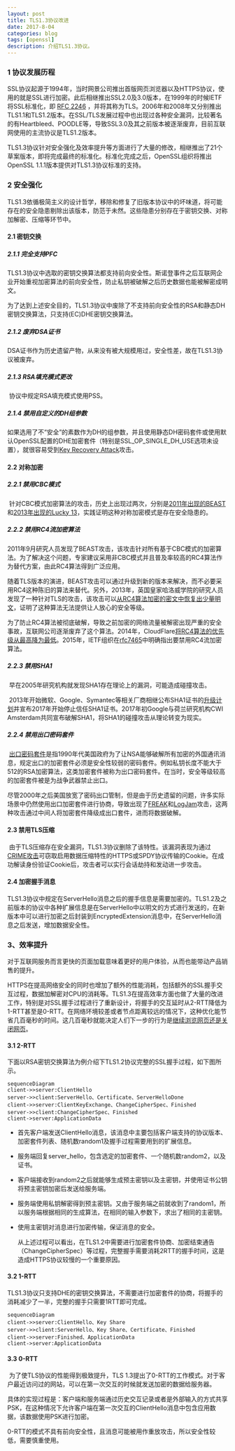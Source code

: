 ```yaml
---
layout: post
title: TLS1.3协议改进
date: 2017-8-04
categories: blog
tags: [openssl]
description: 介绍TLS1.3协议。
---
```






### 1 协议发展历程

​	SSL协议起源于1994年，当时网景公司推出首版网页浏览器以及HTTPS协议，使用的就是SSL进行加密。此后相继推出SSL2.0及3.0版本，在1999年的时候IETF将SSL标准化，即 [RFC 2246](https://tools.ietf.org/html/rfc2246) ，并将其称为TLS。2006年和2008年又分别推出TLS1.1和TLS1.2版本。在SSL/TLS发展过程中也出现过各种安全漏洞，比较著名的有Heartbleed、POODLE等，导致SSL3.0及其之前版本被逐渐废弃，目前互联网使用的主流协议是TLS1.2版本。

​	TLS1.3协议针对安全强化及效率提升等方面进行了大量的修改，相继推出了21个草案版本，即将完成最终的标准化。标准化完成之后，OpenSSL组织将推出OpenSSL 1.1.1版本提供对TLS1.3协议标准的支持。

### 2 安全强化

​	TLS1.3依循极简主义的设计哲学，移除和修复了旧版本协议中的坏味道，将可能存在的安全隐患剔除出该版本，防范于未然。这些隐患分别存在于密钥交换、对称加解密、压缩等环节中。

#### 2.1 密钥交换

##### 2.1.1 完全支持PFC

​	TLS1.3协议中选取的密钥交换算法都支持前向安全性。斯诺登事件之后互联网企业开始重视加密算法的前向安全性，防止私钥被破解之后历史数据也能被解密成明文。

​	为了达到上述安全目的，TLS1.3协议中废除了不支持前向安全性的RSA和静态DH密钥交换算法，只支持(EC)DHE密钥交换算法。

##### 2.1.2 废弃DSA证书

​	DSA证书作为历史遗留产物，从来没有被大规模用过，安全性差，故在TLS1.3协议被废弃。

##### 2.1.3 RSA填充模式更改

​	协议中规定RSA填充模式使用PSS。

##### 2.1.4 禁用自定义的DH组参数

​	如果选用了不“安全”的素数作为DH的组参数，并且使用静态DH密码套件或使用默认OpenSSL配置的DHE加密套件（特别是SSL_OP_SINGLE_DH_USE选项未设置），就很容易受到[Key Recovery Attack](http://blog.intothesymmetry.com/2016/01/openssl-key-recovery-attack-on-dh-small.html)攻击。

#### 2.2 对称加密

##### 2.2.1 禁用CBC模式

​	针对CBC模式加密算法的攻击，历史上出现过两次，分别是[2011年出现的BEAST](https://en.wikipedia.org/wiki/Transport_Layer_Security#BEAST_attack)和[2013年出现的Lucky 13](https://en.wikipedia.org/wiki/Lucky_Thirteen_attack)，实践证明这种对称加密模式是存在安全隐患的。

##### 2.2.2 禁用RC4流加密算法

​	2011年9月研究人员发现了BEAST攻击，该攻击针对所有基于CBC模式的加密算法。为了解决这个问题，专家建议采用非CBC模式并且普及率较高的RC4算法作为替代方案，由此RC4算法得到广泛应用。

​	随着TLS版本的演进，BEAST攻击可以通过升级到新的版本来解决，而不必要采用RC4这种陈旧的算法来替代。另外，2013年，英国皇家哈洛威学院的研究人员发现了一种针对TLS的攻击，该攻击可以[从RC4算法加密的密文中恢复出少量明文](http://www.isg.rhul.ac.uk/tls/)，证明了这种算法无法提供让人放心的安全等级。

​	为了防止RC4算法被彻底破解，导致之前加密的网络流量被解密出现严重的安全事故，互联网公司逐渐废弃了这个算法。2014年，CloudFlare[将RC4算法的优先级从最高降为最低](https://blog.cloudflare.com/killing-rc4-the-long-goodbye/)。2015年，IETF组织在[rfc7465](https://tools.ietf.org/html/rfc7465)中明确指出要禁用RC4流加密算法。

##### 2.2.3 禁用SHA1

​	早在2005年研究机构就发现SHA1存在理论上的漏洞，可能造成碰撞攻击。

​	2013年开始微软、Google、Symantec等相关厂商相继公布SHA1证书的[升级计划](https://www.chinassl.net/faq/n569.html)并宣布2017年开始停止信任SHA1证书。2017年初Google与荷兰研究机构CWI Amsterdam共同宣布破解SHA1，将SHA1的碰撞攻击从理论转变为现实。

##### 2.2.4 禁用出口密码套件

​	[出口密码套件](https://crypto.stackexchange.com/questions/41769/what-does-export-grade-cryptography-mean-and-how-this-related-to-logjam-attac)是指1990年代美国政府为了让NSA能够破解所有加密的外国通讯消息，规定出口的加密套件必须是安全性较弱的密码套件。例如私钥长度不能大于512的RSA加密算法，这类加密套件被称为出口密码套件。在当时，安全等级较高的加密套件被是为战争武器禁止出口。

​	尽管2000年之后美国放宽了密码出口管制，但是由于历史遗留的问题，许多实际场景中仍然使用出口加密套件进行协商，导致出现了[FREAK](https://censys.io/blog/freak)和[LogJam](https://weakdh.org/)攻击，这两种攻击通过中间人将加密套件降级成出口套件，进而将数据破解。

#### 2.3 禁用TLS压缩

​	由于TLS压缩存在安全漏洞，TLS1.3协议删除了该特性。该漏洞表现为通过[CRIME攻击](https://zh.wikipedia.org/wiki/CRIME)可窃取启用数据压缩特性的HTTPS或SPDY协议传输的Cookie。在成功解读身份验证Cookie后，攻击者可以实行会话劫持和发动进一步攻击。

#### 2.4 加密握手消息

​	TLS1.3协议中规定在ServerHello消息之后的握手信息是需要加密的。TLS1.2及之前版本的协议中各种扩展信息是在ServerHello中以明文的方式进行发送的，在新版本中可以进行加密之后封装到EncryptedExtension消息中，在ServerHello消息之后发送，增加数据安全性。

### 3、效率提升

​	对于互联网服务而言更快的页面加载意味着更好的用户体验，从而也能带动产品销售的提升。

​	HTTPS在提高网络安全的同时也增加了额外的性能消耗，包括额外的SSL握手交互过程，数据加解密对CPU的消耗等。TLS1.3在提高效率方面也做了大量的改进工作，特别是对SSL握手过程进行了重新设计，将握手的交互延时从2-RTT降低为1-RTT甚至是0-RTT。在网络环境较差或者节点距离较远的情况下，这种优化能节省几百毫秒的时间。这几百毫秒就能决定人们下一步的行为是[继续浏览网页还是关闭网页](https://hpbn.co/primer-on-web-performance/#speed-performance-and-human-perception)。

#### 3.1 2-RTT

​	下面以RSA密钥交换算法为例介绍下TLS1.2协议完整的SSL握手过程，如下图所示。

```mermaid
sequenceDiagram 
client->>server:ClientHello
server->>client:ServerHello、Certificate、ServerHelloDone
client->>server:ClientKeyExchange、ChangeCipherSpec、Finished
server->>client:ChangeCipherSpec、Finished
client->server:ApplicationData
```

*   首先客户端发送ClientHello消息，该消息中主要包括客户端支持的协议版本、加密套件列表、随机数random1及握手过程需要用到的扩展信息。

* 服务端回复server_hello，包含选定的加密套件、一个随机数random2，以及证书。

* 客户端接收到random2之后就能够生成预主密钥以及主密钥，并使用证书公钥将预主密钥加密后发送给服务端。

* 服务端使用私钥解密得到预主密钥。又由于服务端之前就收到了random1，所以服务端根据相同的生成算法，在相同的输入参数下，求出了相同的主密钥。

* 使用主密钥对消息进行加密传输，保证消息的安全。

  从上述过程可以看出，在TLS1.2中需要进行加密套件协商、加密结束通告（ChangeCipherSpec）等过程，完整握手需要消耗2RTT的握手时间，这是造成HTTPS协议较慢的一个重要原因。

#### 3.2 1-RTT

​	TLS1.3协议只支持DHE的密钥交换算法，不需要进行加密套件的协商，将握手的消耗减少了一半，完整的握手只需要1RTT即可完成。

```mermaid
sequenceDiagram 
client->>server:ClientHello、Key Share
server->>client:ServerHello、Key Share、Certificate、Finished
client->>server:Finished、ApplicationData
client->server:ApplicationData

```

#### 3.3 0-RTT

​	为了使TLS协议的性能得到极致提升，TLS 1.3提出了0-RTT的工作模式。对于客户最近访问过的网站，可以在第一次交互的时候就发送加密的数据给服务器。

​	具体的实现过程是：客户端和服务端通过历史交互记录或者是外部输入的方式共享PSK，在这种情况下允许客户端在第一次交互的ClientHello消息中包含应用数据，该数据使用PSK进行加密。

​	0-RTT的模式不具有前向安全性，且消息可能被用作重放攻击，所以安全性较低，需要慎重使用。











